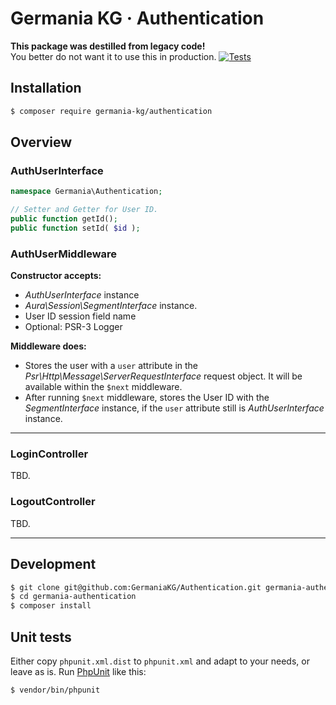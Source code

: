 # Germania KG · Authentication

**This package was destilled from legacy code!**   
You better do not want it to use this in production.
[![Tests](https://github.com/GermaniaKG/Authentication/actions/workflows/tests.yml/badge.svg)](https://github.com/GermaniaKG/Authentication/actions/workflows/tests.yml)

## Installation

```bash
$ composer require germania-kg/authentication
```


## Overview

### AuthUserInterface

```php
namespace Germania\Authentication;

// Setter and Getter for User ID.
public function getId();
public function setId( $id );
```

### AuthUserMiddleware

**Constructor accepts:**
 
- *AuthUserInterface* instance
- *Aura\Session\SegmentInterface* instance.
- User ID session field name
- Optional: PSR-3 Logger

**Middleware does:**

- Stores the user with a  `user` attribute in the *Psr\Http\Message\ServerRequestInterface* request object. It will be available within the `$next` middleware.
- After running `$next` middleware, stores the User ID with the *SegmentInterface* instance, if the `user` attribute still is *AuthUserInterface* instance.

_____

### LoginController

TBD.

### LogoutController

TBD.

_____

## Development

```bash
$ git clone git@github.com:GermaniaKG/Authentication.git germania-authentication
$ cd germania-authentication
$ composer install
```

## Unit tests

Either copy `phpunit.xml.dist` to `phpunit.xml` and adapt to your needs, or leave as is. 
Run [PhpUnit](https://phpunit.de/) like this:

```bash
$ vendor/bin/phpunit
```
